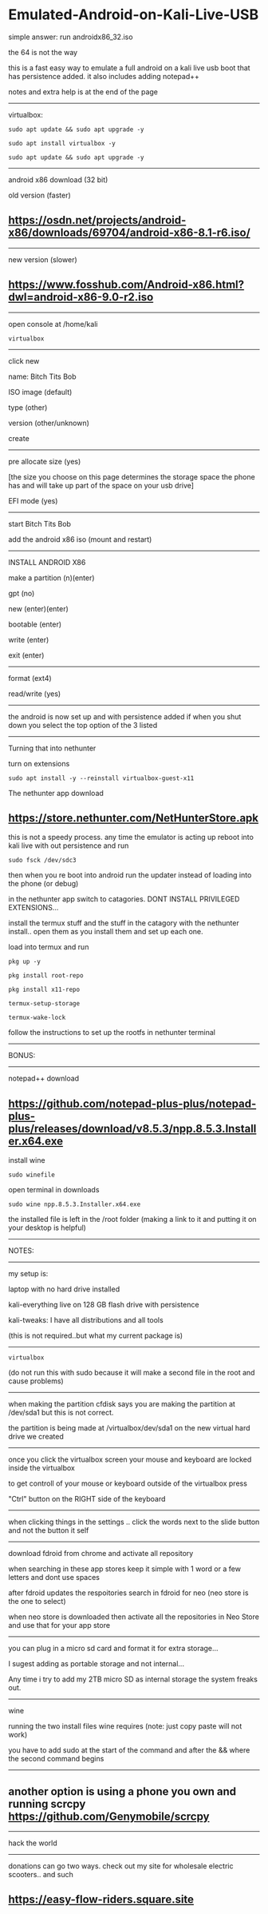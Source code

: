 # Emulated-Android-on-Kali-Live-USB

simple answer: run androidx86_32.iso

the 64 is not the way

this is a fast easy way to emulate a full android on a kali live usb boot that has persistence added. it also includes adding notepad++

notes and extra help is at the end of the page

________________________
virtualbox:
~~~~~~~~
sudo apt update && sudo apt upgrade -y
~~~~~~~~
~~~~~~~~
sudo apt install virtualbox -y 
~~~~~~~~
~~~~~~~~
sudo apt update && sudo apt upgrade -y
~~~~~~~~
________________________
android x86 download (32 bit)

old version (faster)

https://osdn.net/projects/android-x86/downloads/69704/android-x86-8.1-r6.iso/
------------
________________________
new version (slower)

https://www.fosshub.com/Android-x86.html?dwl=android-x86-9.0-r2.iso
------------
________________________
open console at /home/kali
~~~~
virtualbox
~~~~
____________________
click new

name: Bitch Tits Bob

ISO image (default)

type (other)

version (other/unknown)

create
________________________
pre allocate size (yes)   

[the size you choose on this page determines the storage space the phone has and will take up part of the space on your usb drive]

EFI mode (yes)
________________________
start Bitch Tits Bob

add the android x86 iso (mount and restart)
________________________
INSTALL ANDROID X86

make a partition (n)(enter)

gpt (no)

new (enter)(enter)

bootable (enter)

write (enter)

exit (enter)
________________________
format (ext4)

read/write (yes)
________________________
the android is now set up and with persistence added if when you shut down you select the top option of the 3 listed

________________________
Turning that into nethunter

turn on extensions
~~~~~~~~~~~~~~~~~~
sudo apt install -y --reinstall virtualbox-guest-x11
~~~~~~~~~~~~~~~~~~~
The nethunter app download

https://store.nethunter.com/NetHunterStore.apk
-----------------------

this is not a speedy process. any time the emulator is acting up reboot into kali live with out persistence and run 

~~~~~~~~~~~~~~~~~~~~
sudo fsck /dev/sdc3
~~~~~~~~~~~~~~~~~~~~

then when you re boot into android run the updater instead of loading into the phone (or debug)

in the nethunter app switch to catagories. DONT INSTALL PRIVILEGED EXTENSIONS...

install the termux stuff and the stuff in the catagory with the nethunter install.. open them as you install them and set up each one. 

load into termux and run


~~~~~~~~~~~~
pkg up -y
~~~~~~~~~~~~
~~~~~~~~~~~~
pkg install root-repo
~~~~~~~~~~~~
~~~~~~~~~~~~
pkg install x11-repo
~~~~~~~~~~~~
~~~~~~~~~~~~
termux-setup-storage
~~~~~~~~~~~~
~~~~~~~~~~~~
termux-wake-lock
~~~~~~~~~~~~

follow the instructions to set up the rootfs in nethunter terminal

________________________
BONUS:
________________________
notepad++ download

https://github.com/notepad-plus-plus/notepad-plus-plus/releases/download/v8.5.3/npp.8.5.3.Installer.x64.exe
----------
install wine 
~~~~~~
sudo winefile
~~~~~~
open terminal in downloads
~~~~~~
sudo wine npp.8.5.3.Installer.x64.exe
~~~~~~
the installed file is left in the /root folder (making a link to it and putting it on your desktop is helpful)

________________________
NOTES:
________________________
my setup is:

laptop with no hard drive installed

kali-everything live on 128 GB flash drive with persistence

kali-tweaks: I have all distributions and all tools

(this is not required..but what my current package is)
________________________
~~~~
virtualbox
~~~~
(do not run this with sudo because it will make a second file in the root and cause problems)
________________________
when making the partition cfdisk says you are making the partition at /dev/sda1 but this is not correct.

the partition is being made at /virtualbox/dev/sda1 on the new virtual hard drive we created
________________________
once you click the virtualbox screen your mouse and keyboard are locked inside the virtualbox

to get controll of your mouse or keyboard outside of the virtualbox press 

"Ctrl" button on the RIGHT side of the keyboard
________________________
when clicking things in the settings .. click the words next to the slide button and not the button it self
________________________
download fdroid from chrome and activate all repository

when searching in these app stores keep it simple with 1 word or a few letters and dont use spaces

after fdroid updates the respoitories search in fdroid for neo   (neo store is the one to select)

when neo store is downloaded then activate all the repositories in Neo Store and use that for your app store
________________________
you can plug in a micro sd card and format it for extra storage...

I sugest adding as portable storage and not internal...

Any time i try to add my 2TB micro SD as internal storage the system freaks out. 
________________________
wine 

running the two install files wine requires (note: just copy paste will not work)

you have to add sudo at the start of the command and after the && where the second command begins
________________________
another option is using a phone you own and running scrcpy  
https://github.com/Genymobile/scrcpy
----------------
________________________
hack the world
________________________
donations can go two ways. check out my site for wholesale electric scooters.. and such

https://easy-flow-riders.square.site
----------------

